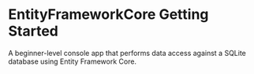 # EntityFrameworkCore Getting Started
A beginner-level console app that performs data access against a SQLite database using Entity Framework Core.
